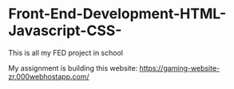 # Front-End-Development-HTML-Javascript-CSS-
This is all my FED project in school

My assignment is building this website: https://gaming-website-zr.000webhostapp.com/
